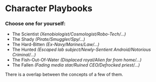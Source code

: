 # Character Playbooks
### Choose one for yourself:
- The Scientist *(Xenobiologist/Cosmologist/Robo-Tech/...)*
- The Shady *(Pirate/Smuggler/Spy/...)*
- The Hard-Bitten *(Ex-Navy/Marines/Law/...)*
- The Hunted *(Escaped lab subject/Newly-Sentient Android/Notorious Criminal/...)*
- The Fish-Out-Of-Water *(Displaced royal/Alien far from home/...)*
- The Fallen *(Fading media star/Ruined CEO/Defrocked priest/...)*

There is a overlap between the concepts of a few of them. 
